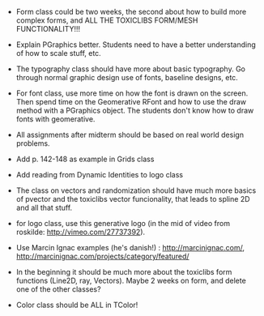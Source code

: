 * Form class could be two weeks, the second about how to build more complex forms, and ALL THE TOXICLIBS FORM/MESH FUNCTIONALITY!!!
* Explain PGraphics better. Students need to have a better understanding of how to scale stuff, etc.
* The typography class should have more about basic typography. Go through normal graphic design use of fonts, baseline designs, etc.
* For font class, use more time on how the font is drawn on the screen. Then spend time on the Geomerative RFont and how to use the draw method with a PGraphics object. The students don't know how to draw fonts with geomerative.
* All assignments after midterm should be based on real world design problems.
* Add p. 142-148 as example in Grids class
* Add reading from Dynamic Identities to logo class
* The class on vectors and randomization should have much more basics of pvector and the toxiclibs vector funcionality, that leads to spline 2D and all that stuff.

* for logo class, use this generative logo (in the mid of video from roskilde: http://vimeo.com/27737392).
* Use Marcin Ignac examples (he's danish!) : http://marcinignac.com/, http://marcinignac.com/projects/category/featured/
* In the beginning it should be much more about the toxiclibs form functions (Line2D, ray, Vectors). Maybe 2 weeks on form, and delete one of the other classes?
* Color class should be ALL in TColor!